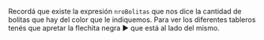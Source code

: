 Recordá que existe la expresión `nroBolitas` que nos dice la cantidad de bolitas que hay del color que le indiquemos. Para ver los diferentes tableros tenés que apretar la flechita negra ► que está al lado del mismo. 
